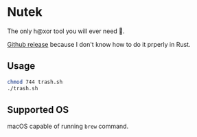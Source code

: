 # Nutek

The only h@xor tool you will ever need 🥷.

[Github release](https://github.com/NutekSecurity/nutek/releases/tag/v1.0.4) because I don't know how to do it prperly in Rust.

## Usage

```bash
chmod 744 trash.sh
./trash.sh
```

## Supported OS

macOS capable of running `brew` command.
